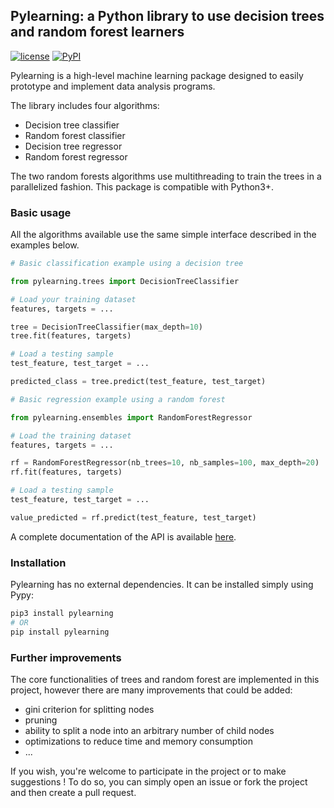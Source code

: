 ## Pylearning: a Python library to use decision trees and random forest learners

[![license](https://img.shields.io/github/license/mashape/apistatus.svg?maxAge=2592000)](https://github.com/amstuta/pylearning/blob/master/LICENSE.md)
[![PyPI](https://img.shields.io/pypi/pyversions/pylearning.svg)]()

Pylearning is a high-level machine learning package designed to easily prototype
and implement data analysis programs.

The library includes four algorithms:
- Decision tree classifier
- Random forest classifier
- Decision tree regressor
- Random forest regressor

The two random forests algorithms use multithreading to train the trees in a
parallelized fashion.
This package is compatible with Python3+.

### Basic usage

All the algorithms available use the same simple interface described in the
examples below.

```python
# Basic classification example using a decision tree

from pylearning.trees import DecisionTreeClassifier

# Load your training dataset
features, targets = ...

tree = DecisionTreeClassifier(max_depth=10)
tree.fit(features, targets)

# Load a testing sample
test_feature, test_target = ...

predicted_class = tree.predict(test_feature, test_target)
```

```python
# Basic regression example using a random forest

from pylearning.ensembles import RandomForestRegressor

# Load the training dataset
features, targets = ...

rf = RandomForestRegressor(nb_trees=10, nb_samples=100, max_depth=20)
rf.fit(features, targets)

# Load a testing sample
test_feature, test_target = ...

value_predicted = rf.predict(test_feature, test_target)
```

A complete documentation of the API is available [here](https://pythonhosted.org/pylearning/).

### Installation

Pylearning has no external dependencies. It can be installed simply using Pypy:
```sh
pip3 install pylearning
# OR
pip install pylearning
```

### Further improvements

The core functionalities of trees and random forest are implemented in this
project, however there are many improvements that could be added:
- gini criterion for splitting nodes
- pruning
- ability to split a node into an arbitrary number of child nodes
- optimizations to reduce time and memory consumption
- ...

If you wish, you're welcome to participate in the project or to make suggestions !
To do so, you can simply open an issue or fork the project and then create a pull
request.
